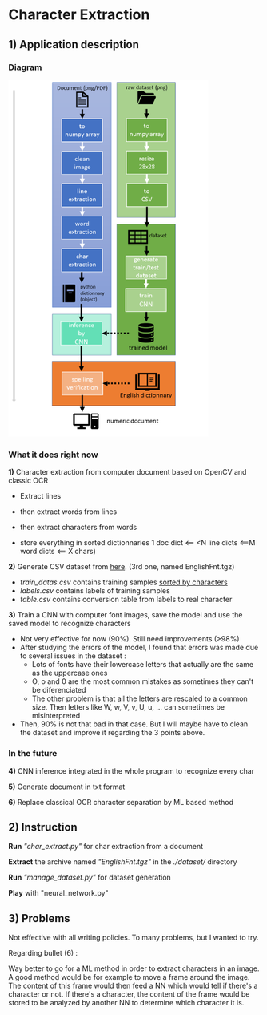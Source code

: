 # Character Extraction

## 1) Application description

### Diagram  

<img src="./block_diagram.png" alt="block diagram" width="400">

### What it does right now
**1)** Character extraction from computer document based on OpenCV and classic OCR

- Extract lines

- then extract words from lines

- then extract characters from words

- store everything in sorted dictionnaries 1 doc dict <== <N line dicts <==M word dicts <== X chars)

  

**2)** Generate CSV dataset from [here](http://www.ee.surrey.ac.uk/CVSSP/demos/chars74k/). (3rd one, named EnglishFnt.tgz)

- *train_datas.csv* contains training samples <u>sorted by characters</u>
- *labels.csv* contains labels of training samples
- *table.csv* contains conversion table from labels to real character



**3)** Train a CNN with computer font images, save the model and use the saved model to recognize characters

- Not very effective for now (90%). Still need improvements (>98%)
- After studying the errors of the model, I found that errors was made due to several issues in the dataset :
  - Lots of fonts have their lowercase letters that actually are the same as the uppercase ones
  - O, o and 0 are the most common mistakes as sometimes they can't be diferenciated
  - The other problem is that all the letters are rescaled to a common size. Then letters like W, w, V, v, U, u, ... can sometimes be misinterpreted
- Then, 90% is not that bad in that case. But I will maybe have to clean the dataset and improve it regarding the 3 points above.



### In the future
**4)** CNN inference integrated in the whole program to recognize every char

**5)** Generate document in txt format

**6)** Replace classical OCR character separation by ML based method



## 2) Instruction
**Run** *"char_extract.py"* for char extraction from a document

**Extract** the archive named *"EnglishFnt.tgz"* in the *./dataset/* directory

**Run** *"manage_dataset.py"* for dataset generation

**Play** with "neural_network.py"



## 3) Problems

Not effective with all writing policies.
To many problems, but I wanted to try.

Regarding bullet (6) :

Way better to go for a ML method in order to extract characters in an image. 
A good method would be for example to move a frame around the image. 
The content of this frame would then feed a NN which would tell if there's a character or not.
If there's a character, the content of the frame would be stored to be analyzed by another NN to determine which character it is.

